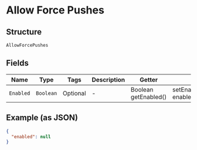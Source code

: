 
# Allow Force Pushes

## Structure

`AllowForcePushes`

## Fields

| Name | Type | Tags | Description | Getter | Setter |
|  --- | --- | --- | --- | --- | --- |
| `Enabled` | `Boolean` | Optional | - | Boolean getEnabled() | setEnabled(Boolean enabled) |

## Example (as JSON)

```json
{
  "enabled": null
}
```


